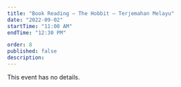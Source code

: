 ```yaml
---
title: "Book Reading – The Hobbit – Terjemahan Melayu"
date: "2022-09-02"
startTime: "11:00 AM"
endTime: "12:30 PM"

order: 8
published: false
description: 
---
```


This event has no details.
